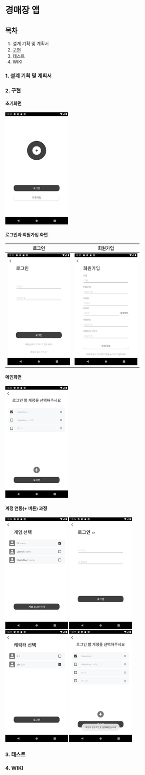 # 경매장 앱
## 목차
1. 설계 기획 및 계획서
2. [구현](#2.-구현)
3. 테스트
4. WIKI

### 1. 설계 기획 및 계획서
### 2. 구현
#### 초기화면
<img src="./design/guide/Screenshot_1639403564.png" width="200px">

#### 로그인과 회원가입 화면

|로그인|회원가입|
|:---:|:---:|
|<img src="./design/guide/Screenshot_1639452081.png" width="200px">|<img src="./design/guide/Screenshot_1639452088.png" width="200px">|



#### 메인화면
<img src="./design/guide/Screenshot_1639452413.png" width="200px">

#### 계정 연동(+ 버튼) 과정
<img src="./design/guide/Screenshot_1639452416.png" width="200px">
<img src="./design/guide/Screenshot_1639452420.png" width="200px">
<img src="./design/guide/Screenshot_1639452428.png" width="200px">
<img src="./design/guide/Screenshot_1639452430.png" width="200px">



### 3. 테스트
### 4. WIKI